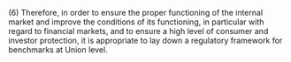(6) Therefore, in order to ensure the proper functioning of the internal market and improve the conditions of its functioning, in particular with regard to financial markets, and to ensure a high level of consumer and investor protection, it is appropriate to lay down a regulatory framework for benchmarks at Union level.
